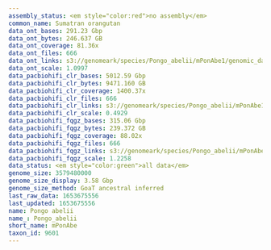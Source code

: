 ```yaml
---
assembly_status: <em style="color:red">no assembly</em>
common_name: Sumatran orangutan
data_ont_bases: 291.23 Gbp
data_ont_bytes: 246.637 GB
data_ont_coverage: 81.36x
data_ont_files: 666
data_ont_links: s3://genomeark/species/Pongo_abelii/mPonAbe1/genomic_data/ont/<br>
data_ont_scale: 1.0997
data_pacbiohifi_clr_bases: 5012.59 Gbp
data_pacbiohifi_clr_bytes: 9471.160 GB
data_pacbiohifi_clr_coverage: 1400.37x
data_pacbiohifi_clr_files: 666
data_pacbiohifi_clr_links: s3://genomeark/species/Pongo_abelii/mPonAbe1/genomic_data/pacbio_hifi/<br>
data_pacbiohifi_clr_scale: 0.4929
data_pacbiohifi_fqgz_bases: 315.06 Gbp
data_pacbiohifi_fqgz_bytes: 239.372 GB
data_pacbiohifi_fqgz_coverage: 88.02x
data_pacbiohifi_fqgz_files: 666
data_pacbiohifi_fqgz_links: s3://genomeark/species/Pongo_abelii/mPonAbe1/genomic_data/pacbio_hifi/<br>
data_pacbiohifi_fqgz_scale: 1.2258
data_status: <em style="color:green">all data</em>
genome_size: 3579480000
genome_size_display: 3.58 Gbp
genome_size_method: GoaT ancestral inferred
last_raw_data: 1653675556
last_updated: 1653675556
name: Pongo abelii
name_: Pongo_abelii
short_name: mPonAbe
taxon_id: 9601
---
```

